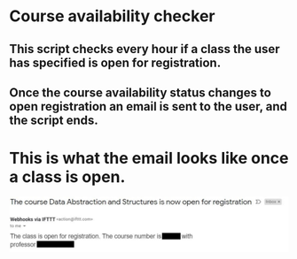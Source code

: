 # Course availability checker
## This script checks every hour if a class the user has specified is open for registration.
## Once the course availability status changes to open registration an email is sent to the user, and the script ends.

# This is what the email looks like once a class is open.
![](result/result_email.JPG)

